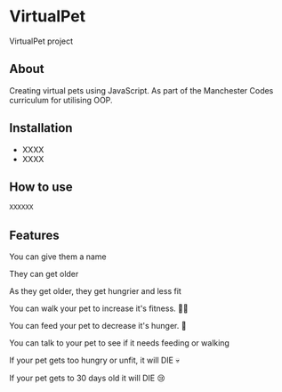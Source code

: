 # VirtualPet

VirtualPet project 

## About

Creating virtual pets using JavaScript. 
As part of the Manchester Codes curriculum for utilising OOP.

## Installation

* XXXX
* XXXX


## How to use


```bash
XXXXXX
```

## Features

You can give them a name

They can get older

As they get older, they get hungrier and less fit

You can walk your pet to increase it's fitness. 🏃‍♂️

You can feed your pet to decrease it's hunger. 🍕

You can talk to your pet to see if it needs feeding or walking

If your pet gets too hungry or unfit, it will DIE 💀

If your pet gets to 30 days old it will DIE 😢
